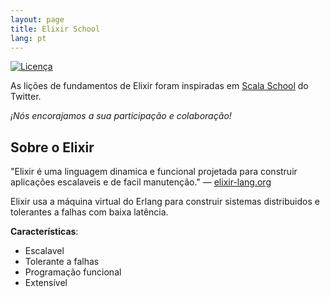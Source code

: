 ```yaml
---
layout: page
title: Elixir School
lang: pt
---
```


[![Licença](http://img.shields.io/badge/license-MIT-brightgreen.svg)](http://opensource.org/licenses/MIT)

As lições de fundamentos de Elixir foram inspiradas em [Scala School](http://twitter.github.io/scala_school/) do Twitter.

_¡Nós encorajamos a sua participação e colaboração!_

## Sobre o Elixir

"Elixir é uma linguagem dinamica e funcional projetada para construir aplicações escalaveis e de facil manutenção." — [elixir-lang.org](http://elixir-lang.org/)

Elixir usa a máquina virtual do Erlang para construir sistemas distribuidos e tolerantes a falhas com baixa latência.

__Características__:

+ Escalavel
+ Tolerante a falhas
+ Programação funcional
+ Extensível
